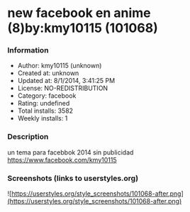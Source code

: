 # new facebook en anime (8)by:kmy10115 (101068)

### Information
- Author: kmy10115 (unknown)
- Created at: unknown
- Updated at: 8/1/2014, 3:41:25 PM
- License: NO-REDISTRIBUTION
- Category: facebook
- Rating: undefined
- Total installs: 3582
- Weekly installs: 1


### Description
un tema para facebbok 2014 sin publicidad
https://www.facebook.com/kmy10115


### Screenshots (links to userstyles.org)
![https://userstyles.org/style_screenshots/101068-after.png](https://userstyles.org/style_screenshots/101068-after.png)


